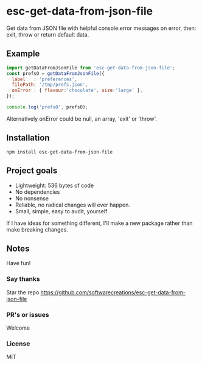 # esc-get-data-from-json-file
Get data from JSON file with helpful console.error messages on error, then: exit, throw or return default data.

## Example
```JavaScript
import getDataFromJsonFile from 'esc-get-data-from-json-file';
const prefsO = getDataFromJsonFile({
  label   : 'preferences',
  filePath: '/tmp/prefs.json',
  onError : { flavour:'chocolate', size:'large' },
});

console.log('prefsO', prefsO);
```
Alternatively onError could be null, an array, 'exit' or 'throw'.

## Installation
`npm install esc-get-data-from-json-file`

## Project goals
* Lightweight: 536 bytes of code
* No dependencies
* No nonsense
* Reliable, no radical changes will ever happen.
* Small, simple, easy to audit, yourself

If I have ideas for something different, I'll make a new package rather than make breaking changes.

## Notes
Have fun!

### Say thanks
Star the repo
https://github.com/softwarecreations/esc-get-data-from-json-file

### PR's or issues
Welcome

### License
MIT
